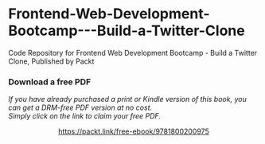 # Frontend-Web-Development-Bootcamp---Build-a-Twitter-Clone
Code Repository for Frontend Web Development Bootcamp - Build a Twitter Clone, Published by Packt
### Download a free PDF

 <i>If you have already purchased a print or Kindle version of this book, you can get a DRM-free PDF version at no cost.<br>Simply click on the link to claim your free PDF.</i>
<p align="center"> <a href="https://packt.link/free-ebook/9781800200975">https://packt.link/free-ebook/9781800200975 </a> </p>